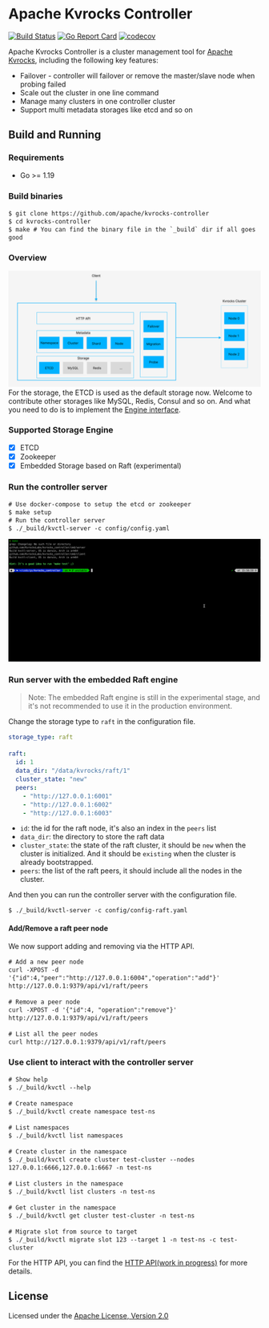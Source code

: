 # Apache Kvrocks Controller

[![Build Status](https://github.com/apache/kvrocks-controller/workflows/CI%20Actions/badge.svg)](https://github.com/apache/kvrocks-controller/actions) [![Go Report Card](https://goreportcard.com/badge/github.com/apache/kvrocks-controller)](https://goreportcard.com/report/github.com/apache/kvrocks-controller) [![codecov](https://codecov.io/gh/apache/kvrocks-controller/branch/unsteable/graph/badge.svg?token=EKU6KU5IWK)](https://codecov.io/gh/apache/kvrocks-controller)

Apache Kvrocks Controller is a cluster management tool for [Apache Kvrocks](https://github.com/apache/incubator-kvrocks), including the following key features:

* Failover - controller will failover or remove the master/slave node when probing failed
* Scale out the cluster in one line command
* Manage many clusters in one controller cluster
* Support multi metadata storages like etcd and so on

## Build and Running

### Requirements

* Go >= 1.19

### Build binaries

```shell
$ git clone https://github.com/apache/kvrocks-controller
$ cd kvrocks-controller
$ make # You can find the binary file in the `_build` dir if all goes good
```
### Overview
![image](docs/images/overview.png)
For the storage, the ETCD is used as the default storage now. Welcome to contribute other storages like MySQL, Redis, Consul and so on. And what you need to do is to implement the [Engine interface](https://github.com/apache/kvrocks-controller/blob/unstable/store/engine/engine.go).

### Supported Storage Engine

- [x] ETCD
- [x] Zookeeper
- [x] Embedded Storage based on Raft (experimental)

### Run the controller server

```shell
# Use docker-compose to setup the etcd or zookeeper
$ make setup
# Run the controller server
$ ./_build/kvctl-server -c config/config.yaml
```

![image](docs/images/server.gif)

### Run server with the embedded Raft engine

> Note: The embedded Raft engine is still in the experimental stage, and it's not recommended to use it in the production environment.

Change the storage type to `raft` in the configuration file.

```yaml
storage_type: raft

raft:
  id: 1
  data_dir: "/data/kvrocks/raft/1"
  cluster_state: "new"
  peers:
    - "http://127.0.0.1:6001"
    - "http://127.0.0.1:6002"
    - "http://127.0.0.1:6003"
```

- `id`: the id for the raft node, it's also an index in the `peers` list
- `data_dir`: the directory to store the raft data
- `cluster_state`: the state of the raft cluster, it should be `new` when the cluster is initialized. And it should be `existing` when the cluster is already bootstrapped.
- `peers`: the list of the raft peers, it should include all the nodes in the cluster.

And then you can run the controller server with the configuration file.

```shell
$ ./_build/kvctl-server -c config/config-raft.yaml
```

#### Add/Remove a raft peer node

We now support adding and removing via the HTTP API.

```shell
# Add a new peer node
curl -XPOST -d '{"id":4,"peer":"http://127.0.0.1:6004","operation":"add"}'  http://127.0.0.1:9379/api/v1/raft/peers

# Remove a peer node
curl -XPOST -d '{"id":4, "operation":"remove"}'  http://127.0.0.1:9379/api/v1/raft/peers

# List all the peer nodes
curl http://127.0.0.1:9379/api/v1/raft/peers
```

### Use client to interact with the controller server

```shell
# Show help
$ ./_build/kvctl --help

# Create namespace
$ ./_build/kvctl create namespace test-ns

# List namespaces
$ ./_build/kvctl list namespaces

# Create cluster in the namespace
$ ./_build/kvctl create cluster test-cluster --nodes 127.0.0.1:6666,127.0.0.1:6667 -n test-ns

# List clusters in the namespace
$ ./_build/kvctl list clusters -n test-ns

# Get cluster in the namespace
$ ./_build/kvctl get cluster test-cluster -n test-ns

# Migrate slot from source to target
$ ./_build/kvctl migrate slot 123 --target 1 -n test-ns -c test-cluster
```

For the HTTP API, you can find the [HTTP API(work in progress)](docs/API.md) for more details.

## License

Licensed under the [Apache License, Version 2.0](LICENSE)
